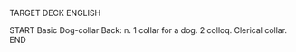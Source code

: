 TARGET DECK
ENGLISH

START
Basic
Dog-collar
Back: n. 1 collar for a dog. 2 colloq. Clerical collar.
END
